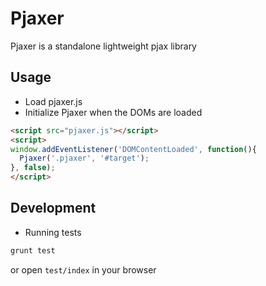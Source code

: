 # Pjaxer

Pjaxer is a standalone lightweight pjax library

## Usage

- Load pjaxer.js
- Initialize Pjaxer when the DOMs are loaded

```html
<script src="pjaxer.js"></script>
<script>
window.addEventListener('DOMContentLoaded', function(){
  Pjaxer('.pjaxer', '#target');
}, false);
</script>
```

## Development

- Running tests
```bash
grunt test
```
or open `test/index` in your browser
